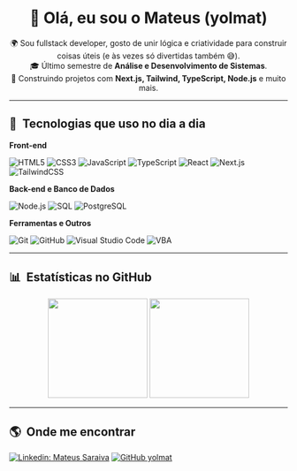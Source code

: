 <h1 align="center">👋 Olá, eu sou o Mateus (yolmat)</h1>

<p align="center">
  🌍 Sou fullstack developer, gosto de unir lógica e criatividade para construir coisas úteis (e às vezes só divertidas também 😅).<br/>
  🎓 Último semestre de <b>Análise e Desenvolvimento de Sistemas</b>.<br/>
  🚀 Construindo projetos com <b>Next.js, Tailwind, TypeScript, Node.js</b> e muito mais.<br/>
</p>

---

## 🚀 &nbsp;Tecnologias que uso no dia a dia  

**Front-end**
  
![HTML5](https://img.shields.io/badge/-HTML5-333333?style=flat&logo=HTML5)
![CSS3](https://img.shields.io/badge/-CSS3-333333?style=flat&logo=CSS3&logoColor=1572B6)
![JavaScript](https://img.shields.io/badge/-JavaScript-333333?style=flat&logo=javascript)
![TypeScript](https://img.shields.io/badge/-TypeScript-333333?style=flat&logo=typescript)
![React](https://img.shields.io/badge/-React-333333?style=flat&logo=react)
![Next.js](https://img.shields.io/badge/-Next.js-333333?style=flat&logo=next.js)
![TailwindCSS](https://img.shields.io/badge/-TailwindCSS-333333?style=flat&logo=tailwind-css)

**Back-end e Banco de Dados**

![Node.js](https://img.shields.io/badge/-Node.js-333333?style=flat&logo=node.js)
![SQL](https://img.shields.io/badge/-SQL-333333?style=flat&logo=postgresql&logoColor=336791)
![PostgreSQL](https://img.shields.io/badge/-PostgreSQL-333333?style=flat&logo=postgresql)

**Ferramentas e Outros**

![Git](https://img.shields.io/badge/-Git-333333?style=flat&logo=git)
![GitHub](https://img.shields.io/badge/-GitHub-333333?style=flat&logo=github)
![Visual Studio Code](https://img.shields.io/badge/-VS%20Code-333333?style=flat&logo=visual-studio-code&logoColor=007ACC)
![VBA](https://img.shields.io/badge/-VBA-333333?style=flat&logo=microsoft-excel&logoColor=217346)

---

## 📊 &nbsp;Estatísticas no GitHub  
<p align="center">
  <img height="180em" src="https://github-readme-stats.vercel.app/api?username=yolmat&show_icons=true&theme=dark&include_all_commits=true&count_private=true"/>
  
  <img height="180em" src="https://github-readme-stats.vercel.app/api/top-langs/?username=yolmat&layout=compact&langs_count=7&theme=dark"/>
</p>

---

## 🌎 &nbsp;Onde me encontrar  

[![Linkedin: Mateus Saraiva](https://img.shields.io/badge/-Mateus%20Saraiva-blue?style=flat-square&logo=Linkedin&logoColor=white&link=https://www.linkedin.com/in/mateus-saraiva/)](https://www.linkedin.com/in/mateus-saraiva/)
[![GitHub yolmat](https://img.shields.io/github/followers/yolmat?label=Seguir&style=social)](https://github.com/yolmat)

